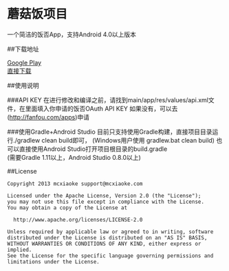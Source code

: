 蘑菇饭项目
===========================
一个简洁的饭否App，支持Android 4.0以上版本

##下载地址

[Google Play](https://play.google.com/store/apps/details?id=com.mcxiaoke.minicat)  
[直接下载](release/app-1.2.8.apk)

##使用说明

###API KEY
    在进行修改和编译之前，请找到main/app/res/values/api.xml文件，在里面填入你申请的饭否OAuth API KEY
    如果没有，可以去(<http://fanfou.com/apps>)申请
    
###使用Gradle+Android Studio
    目前只支持使用Gradle构建，直接项目目录运行./gradlew clean build即可，
    (Windows用户使用 gradlew.bat clean build)
    也可以直接使用Android Studio打开项目根目录的build.gradle  
    (需要Gradle 1.11以上，Android Studio 0.8.0以上)



##License

```
Copyright 2013 mcxiaoke support@mcxiaoke.com

Licensed under the Apache License, Version 2.0 (the "License");
you may not use this file except in compliance with the License.
You may obtain a copy of the License at

  http://www.apache.org/licenses/LICENSE-2.0

Unless required by applicable law or agreed to in writing, software
distributed under the License is distributed on an "AS IS" BASIS,
WITHOUT WARRANTIES OR CONDITIONS OF ANY KIND, either express or implied.
See the License for the specific language governing permissions and
limitations under the License.
```
